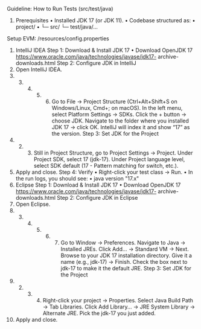 Guideline: How to Run Tests (src/test/java)
1. Prerequisites
• Installed JDK 17 (or JDK 11).
• Codebase structured as:
• project/
• └─ src/
└─ test/java/...

Setup EVM: /resources/config.properties

1. IntelliJ IDEA
Step 1: Download & Install JDK 17
• Download OpenJDK 17 https://www.oracle.com/java/technologies/javase/jdk17-
archive-downloads.html
Step 2: Configure JDK in IntelliJ
1. Open IntelliJ IDEA.
2. 3. 4. 5. 6. Go to File → Project Structure (Ctrl+Alt+Shift+S on Windows/Linux, Cmd+; on macOS).
In the left menu, select Platform Settings → SDKs.
Click the + button → choose JDK.
Navigate to the folder where you installed JDK 17 → click OK.
IntelliJ will index it and show “17” as the version.
Step 3: Set JDK for the Project
1. 2. 3. Still in Project Structure, go to Project Settings → Project.
Under Project SDK, select 17 (jdk-17).
Under Project language level, select SDK default (17 - Pattern matching for switch,
etc.).
4. Apply and close.
Step 4: Verify
• Right-click your test class → Run.
• In the run logs, you should see:
• java version "17.x"
2. Eclipse
Step 1: Download & Install JDK 17
• Download OpenJDK 17 https://www.oracle.com/java/technologies/javase/jdk17-
archive-downloads.html
Step 2: Configure JDK in Eclipse
1. Open Eclipse.
2. 3. 4. 5. 6. 7. Go to Window → Preferences.
Navigate to Java → Installed JREs.
Click Add… → Standard VM → Next.
Browse to your JDK 17 installation directory.
Give it a name (e.g., jdk-17) → Finish.
Check the box next to jdk-17 to make it the default JRE.
Step 3: Set JDK for the Project
1. 2. 3. 4. Right-click your project → Properties.
Select Java Build Path → Tab Libraries.
Click Add Library… → JRE System Library → Alternate JRE.
Pick the jdk-17 you just added.
5. Apply and close.
